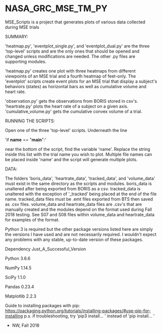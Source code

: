 # NASA_GRC_MSE_TM_PY

MSE_Scripts is a project that generates plots of various data collected during MSE
trials


SUMMARY:

'heatmap.py', 'eventplot_single.py', and 'eventplot_dual.py' are the three 'top-level'
scripts and are the only ones that should be opened and changed unless modifications
are needed. The other .py files are supporting modules.

'heatmap.py' creates one plot with three heatmaps from different viewpoints of an MSE
trial and a fourth heatmap of feet-only.
The 'eventplot' scripts create event plots for an MSE trial that display a subject's
behaviors (states) as horizontal bars as well as cumulative volume and heart rate.

'observation.py' gets the observations from BORIS stored in csv's.
'heartrate.py' plots the heart rate of a subject on a given axis.
'cumulative_volume.py' gets the cumulative convex volume of a trial.

RUNNING THE SCRIPTS:

Open one of the three 'top-level' scripts. Underneath the line

'if __name__ == "__main__":'

near the bottom of the script, find the variable 'name'. Replace the string inside
this list with the trial name you wish to plot. Multiple file names can be placed inside
'name' and the script will generate multiple plots.

DATA:

The folders 'boris_data', 'heartrate_data', 'tracked_data', and 'volume_data' must 
exist in the same directory as the scripts and modules. boris_data is unaltered
after being exported from BORIS as a csv. tracked_data is unaltered with the exception
of '_tracked' being placed at the end of the file name. tracked_data files must be .emt
files exported from BTS then saved as .csv files. volume_data and heartrate_data files
are .csv's that are manually created and the modules depend on the format used during
Fall 2018 testing. See S07 and S08 files within volume_data and heartrate_data for
examples of the format.



Python 3 is required but the other package versions listed here are simply the versions
I have used and are not necessarily required. I wouldn't expect any problems with any
stable, up-to-date version of these packages.

Dependency 		Just_A_Successful_Version

Python 			3.6.6

NumPy 			1.14.5

SciPy 			1.1.0

Pandas 			0.23.4

Matplotlib  		2.2.3

Guide to installing packages with pip:
https://packaging.python.org/tutorials/installing-packages/#use-pip-for-installing
p.s. if troubleshooting, try 'pip3 install... ' instead of 'pip install... '

- NW, Fall 2018
